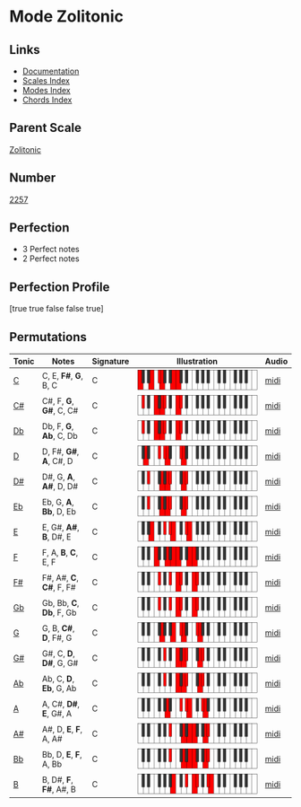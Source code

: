 # Mode Zolitonic

## Links

- [Documentation](index.md)
- [Scales Index](Scales.md)
- [Modes Index](Modes.md)
- [Chords Index](Chords.md)

## Parent Scale

[Zolitonic](ScaleZolitonic.md)

## Number

[2257](https://ianring.com/musictheory/scales/2257)

## Perfection

- 3 Perfect notes
- 2 Perfect notes

## Perfection Profile

[true true false false true]

## Permutations

| Tonic | Notes | Signature | Illustration | Audio |
|-------|-------|-----------|--------------|-------|
| [C](ModeCNaturalZolitonic.md) | C, E, **F#**, **G**, B, C | C | ![CNaturalZolitonic](ModeCNaturalZolitonic.png) | [midi](https://github.com/edipermadi/music/blob/main/docs/ModeCNaturalZolitonic.mid?raw=true) |
| [C#](ModeCSharpZolitonic.md) | C#, F, **G**, **G#**, C, C# | C | ![CSharpZolitonic](ModeCSharpZolitonic.png) | [midi](https://github.com/edipermadi/music/blob/main/docs/ModeCSharpZolitonic.mid?raw=true) |
| [Db](ModeDFlatZolitonic.md) | Db, F, **G**, **Ab**, C, Db | C | ![DFlatZolitonic](ModeDFlatZolitonic.png) | [midi](https://github.com/edipermadi/music/blob/main/docs/ModeDFlatZolitonic.mid?raw=true) |
| [D](ModeDNaturalZolitonic.md) | D, F#, **G#**, **A**, C#, D | C | ![DNaturalZolitonic](ModeDNaturalZolitonic.png) | [midi](https://github.com/edipermadi/music/blob/main/docs/ModeDNaturalZolitonic.mid?raw=true) |
| [D#](ModeDSharpZolitonic.md) | D#, G, **A**, **A#**, D, D# | C | ![DSharpZolitonic](ModeDSharpZolitonic.png) | [midi](https://github.com/edipermadi/music/blob/main/docs/ModeDSharpZolitonic.mid?raw=true) |
| [Eb](ModeEFlatZolitonic.md) | Eb, G, **A**, **Bb**, D, Eb | C | ![EFlatZolitonic](ModeEFlatZolitonic.png) | [midi](https://github.com/edipermadi/music/blob/main/docs/ModeEFlatZolitonic.mid?raw=true) |
| [E](ModeENaturalZolitonic.md) | E, G#, **A#**, **B**, D#, E | C | ![ENaturalZolitonic](ModeENaturalZolitonic.png) | [midi](https://github.com/edipermadi/music/blob/main/docs/ModeENaturalZolitonic.mid?raw=true) |
| [F](ModeFNaturalZolitonic.md) | F, A, **B**, **C**, E, F | C | ![FNaturalZolitonic](ModeFNaturalZolitonic.png) | [midi](https://github.com/edipermadi/music/blob/main/docs/ModeFNaturalZolitonic.mid?raw=true) |
| [F#](ModeFSharpZolitonic.md) | F#, A#, **C**, **C#**, F, F# | C | ![FSharpZolitonic](ModeFSharpZolitonic.png) | [midi](https://github.com/edipermadi/music/blob/main/docs/ModeFSharpZolitonic.mid?raw=true) |
| [Gb](ModeGFlatZolitonic.md) | Gb, Bb, **C**, **Db**, F, Gb | C | ![GFlatZolitonic](ModeGFlatZolitonic.png) | [midi](https://github.com/edipermadi/music/blob/main/docs/ModeGFlatZolitonic.mid?raw=true) |
| [G](ModeGNaturalZolitonic.md) | G, B, **C#**, **D**, F#, G | C | ![GNaturalZolitonic](ModeGNaturalZolitonic.png) | [midi](https://github.com/edipermadi/music/blob/main/docs/ModeGNaturalZolitonic.mid?raw=true) |
| [G#](ModeGSharpZolitonic.md) | G#, C, **D**, **D#**, G, G# | C | ![GSharpZolitonic](ModeGSharpZolitonic.png) | [midi](https://github.com/edipermadi/music/blob/main/docs/ModeGSharpZolitonic.mid?raw=true) |
| [Ab](ModeAFlatZolitonic.md) | Ab, C, **D**, **Eb**, G, Ab | C | ![AFlatZolitonic](ModeAFlatZolitonic.png) | [midi](https://github.com/edipermadi/music/blob/main/docs/ModeAFlatZolitonic.mid?raw=true) |
| [A](ModeANaturalZolitonic.md) | A, C#, **D#**, **E**, G#, A | C | ![ANaturalZolitonic](ModeANaturalZolitonic.png) | [midi](https://github.com/edipermadi/music/blob/main/docs/ModeANaturalZolitonic.mid?raw=true) |
| [A#](ModeASharpZolitonic.md) | A#, D, **E**, **F**, A, A# | C | ![ASharpZolitonic](ModeASharpZolitonic.png) | [midi](https://github.com/edipermadi/music/blob/main/docs/ModeASharpZolitonic.mid?raw=true) |
| [Bb](ModeBFlatZolitonic.md) | Bb, D, **E**, **F**, A, Bb | C | ![BFlatZolitonic](ModeBFlatZolitonic.png) | [midi](https://github.com/edipermadi/music/blob/main/docs/ModeBFlatZolitonic.mid?raw=true) |
| [B](ModeBNaturalZolitonic.md) | B, D#, **F**, **F#**, A#, B | C | ![BNaturalZolitonic](ModeBNaturalZolitonic.png) | [midi](https://github.com/edipermadi/music/blob/main/docs/ModeBNaturalZolitonic.mid?raw=true) |
